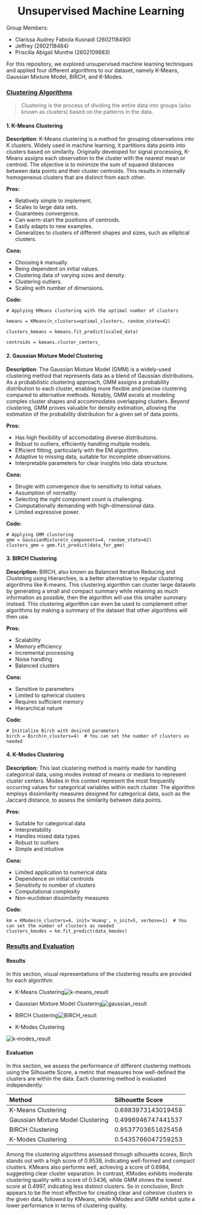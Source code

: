 <h1 align="center">Unsupervised Machine Learning</h1>

Group Members:

- Clarissa Audrey Fabiola Kusnadi (2602118490)
- Jeffrey (2602118484)
- Priscilla Abigail Munthe (2602109883)



For this repository, we explored unsupervised machine learning techniques and applied four different algorithms to our dataset, namely K-Means, Gaussian Mixture Model, BIRCH, and K-Modes.



### <u>Clustering Algorithms</u>

> Clustering is the process of dividing the entire data into groups (also known as clusters) based on the patterns in the data.

#### 1. K-Means Clustering

**Description**:  K-Means clustering is a method for grouping observations into K clusters. Widely used in machine learning, it partitions data points into clusters based on similarity. Originally developed for signal processing, K-Means assigns each observation to the cluster with the nearest mean or centroid. The objective is to minimize the sum of squared distances between data points and their cluster centroids. This results in internally homogeneous clusters that are distinct from each other.

**Pros:** 

- Relatively simple to implement.
- Scales to large data sets.
-  Guarantees convergence.
- Can warm-start the positions of centroids.
- Easily adapts to new examples.
- Generalizes to clusters of different shapes and sizes, such as elliptical clusters.

**Cons:** 

- Choosing k manually.
- Being dependent on initial values.
- Clustering data of varying sizes and density.
- Clustering outliers.
- Scaling with number of dimensions.

**Code:**

```
# Applying KMeans clustering with the optimal number of clusters

kmeans = KMeans(n_clusters=optimal_clusters, random_state=42)

clusters_kmeans = kmeans.fit_predict(scaled_data)

centroids = kmeans.cluster_centers_
```



#### 2. Gaussian Mixture Model Clustering

**Description**: The Gaussian Mixture Model (GMM) is a widely-used clustering method that represents data as a blend of Gaussian distributions. As a probabilistic clustering approach, GMM assigns a probability distribution to each cluster, enabling more flexible and precise clustering compared to alternative methods. Notably, GMM excels at modeling complex cluster shapes and accommodates overlapping clusters. Beyond clustering, GMM proves valuable for density estimation, allowing the estimation of the probability distribution for a given set of data points.

**Pros:**

- Has high flexibility of accomodating diverse distributions.
- Robust to outliers, efficiently handling multiple models.
- Efficient fitting, particularly with the EM algorithm.
- Adaptive to missing data, suitable for incomplete observations.
- Interpretable parameters for clear insights into data structure.

**Cons:**

- Strugle with convergence due to sensitivity to initial values.
- Assumption of normality.
- Selecting the right component count is challenging.
- Computationally demanding with high-dimensional data.
- Limited expressive power.

**Code:**

```
# Applying GMM clustering
gmm = GaussianMixture(n_components=4, random_state=42)
clusters_gmm = gmm.fit_predict(data_for_gmm)
```



#### 3. BIRCH Clustering

**Description:** BIRCH, also known as Balanced Iterative Reducing and Clustering using Hierarchies, is a better alternative to regular clustering algorithms like K-means. This clustering algorithm can cluster large datasets by generating a small and compact summary while retaining as much information as possible, then the algorithm will use this smaller summary instead. This clustering algorithm can even be used to complement other algorithms by making a summary of the dataset that other algorithms will then use.

**Pros:**

- Scalability 
- Memory efficiency
- Incremental processing
- Noise handling
- Balanced clusters 

**Cons:**

- Sensitive to parameters
- Limited to spherical clusters
- Requires sufficient memory
- Hierarchical nature

**Code:**

```
# Initialize Birch with desired parameters
birch = Birch(n_clusters=4)  # You can set the number of clusters as needed
```



#### 4. K-Modes Clustering

**Description:** This last clustering method is mainly made for handling categorical data, using modes instead of means or medians to represent cluster centers. Modes in this context represent the most frequently occurring values for categorical variables within each cluster. The algorithm employs dissimilarity measures designed for categorical data, such as the Jaccard distance, to assess the similarity between data points. 

**Pros:** 

- Suitable for categorical data
- Interpretability
- Handles mixed data types
- Robust to outliers
- Simple and intuitive

**Cons:**

- Limited application to numerical data
- Dependence on initial centroids
- Sensitivity to number of clusters
- Computational complexity
- Non-euclidean dissimilarity measures

**Code:**

```
km = KModes(n_clusters=4, init='Huang', n_init=5, verbose=1)  # You can set the number of clusters as needed
clusters_kmodes = km.fit_predict(data_kmodes)
```



### <u>Results and Evaluation</u>

#### Results

In this section, visual representations of the clustering results are provided for each algorithm:

- K-Means Clustering![k-means_result](/Assets/k-means_result.png)

- Gaussian Mixture Model Clustering![gaussian_result](/Assets/gaussian_result.png)

  

- BIRCH Clustering![BIRCH_result](/Assets/BIRCH_result.png)

- K-Modes Clustering

![k-modes_result](/Assets/k-modes_result.png)

#### Evaluation

In this section, we assess the performance of different clustering methods using the Silhouette Score, a metric that measures how well-defined the clusters are within the data. Each clustering method is evaluated independently:

| Method                            | Silhouette Score   |
| :-------------------------------- | :----------------- |
| K-Means Clustering                | 0.6983973143019458 |
| Gaussian Mixture Model Clustering | 0.4996946747441537 |
| BIRCH Clustering                  | 0.9537703651625458 |
| K-Modes Clustering                | 0.5435766047259253 |

Among the clustering algorithms assessed through silhouette scores, Birch stands out with a high score of 0.9538, indicating well-formed and compact clusters. KMeans also performs well, achieving a score of 0.6984, suggesting clear cluster separation. In contrast, KModes exhibits moderate clustering quality with a score of 0.5436, while GMM shows the lowest score at 0.4997, indicating less distinct clusters. So in conclusion, Birch appears to be the most effective for creating clear and cohesive clusters in the given data, followed by KMeans, while KModes and GMM exhibit quite a lower performance in terms of clustering quality.



